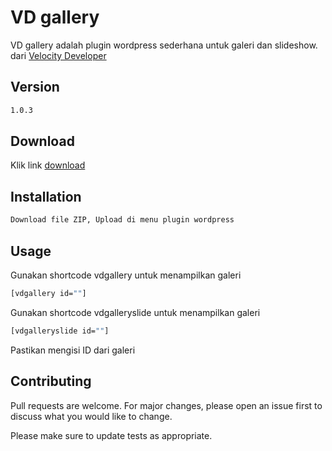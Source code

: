 # VD gallery

VD gallery adalah plugin wordpress sederhana untuk galeri dan slideshow. dari [Velocity Developer](https://velocitydeveloper.com/)

## Version
```bash
1.0.3
```

## Download

Klik link [download](https://github.com/VelocityDeveloper/vd-gallery/archive/main.zip)


## Installation


```bash
Download file ZIP, Upload di menu plugin wordpress
```

## Usage

Gunakan shortcode vdgallery untuk menampilkan galeri
```bash
[vdgallery id=""]
```

Gunakan shortcode vdgalleryslide untuk menampilkan galeri
```bash
[vdgalleryslide id=""]
```
Pastikan mengisi ID dari galeri

## Contributing
Pull requests are welcome. For major changes, please open an issue first to discuss what you would like to change.

Please make sure to update tests as appropriate.

